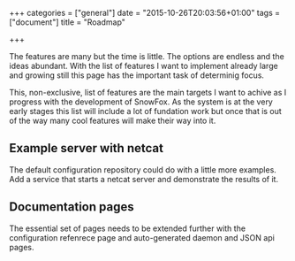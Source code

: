 +++
categories = ["general"]
date = "2015-10-26T20:03:56+01:00"
tags = ["document"]
title = "Roadmap"

+++

The features are many but the time is little.
The options are endless and the ideas abundant.
With the list of features I want to implement already large and growing still
this page has the important task of determinig focus.

This, non-exclusive, list of features are the main targets I want to achive
as I progress with the development of SnowFox.
As the system is at the very early stages this list will include a lot of
fundation work but once that is out of the way many cool features will make
their way into it.


Example server with netcat
--------------------------
The default configuration repository could do with a little more examples.
Add a service that starts a netcat server and demonstrate the results of it.


Documentation pages
-------------------
The essential set of pages needs to be extended further with the configuration
refenrece page and auto-generated daemon and JSON api pages.
